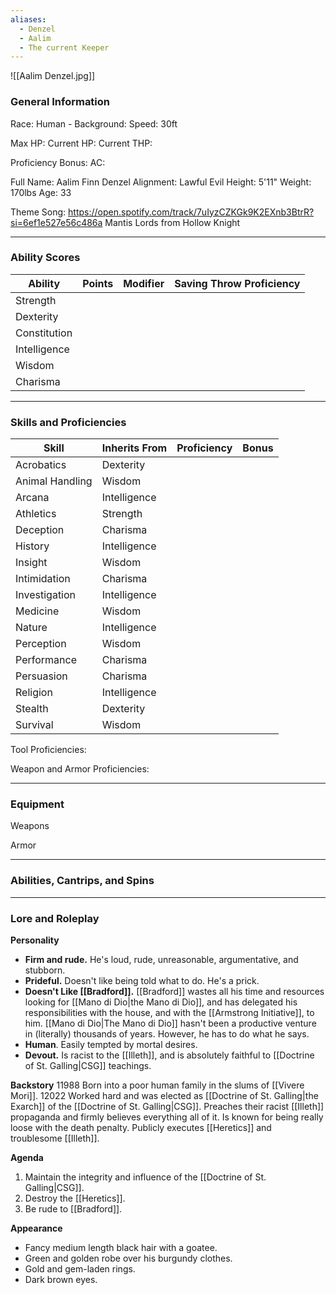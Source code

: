```yaml
---
aliases:
  - Denzel
  - Aalim
  - The current Keeper
---
```

![[Aalim Denzel.jpg]]
### General Information
Race: Human - 
Background: 
Speed: 30ft

Max HP:
Current HP:
Current THP:

Proficiency Bonus:
AC:

Full Name: Aalim Finn Denzel
Alignment: Lawful Evil
Height: 5'11"
Weight: 170lbs
Age: 33

Theme Song: https://open.spotify.com/track/7uIyzCZKGk9K2EXnb3BtrR?si=6ef1e527e56c486a
Mantis Lords from Hollow Knight

---
### Ability Scores
| Ability      | Points | Modifier | Saving Throw Proficiency |
| ------------ | ------ | -------- | ------------------------ |
| Strength     |        |          |                          |
| Dexterity    |        |          |                          |
| Constitution |        |          |                          |
| Intelligence |        |          |                          |
| Wisdom       |        |          |                          |
| Charisma     |        |          |                          |



---
### Skills and Proficiencies
| Skill           | Inherits From | Proficiency | Bonus |
| --------------- | ------------- | ----------- | ----- |
| Acrobatics      | Dexterity     |             |       |
| Animal Handling | Wisdom        |             |       |
| Arcana          | Intelligence  |             |       |
| Athletics       | Strength      |             |       |
| Deception       | Charisma      |             |       |
| History         | Intelligence  |             |       |
| Insight         | Wisdom        |             |       |
| Intimidation    | Charisma      |             |       |
| Investigation   | Intelligence  |             |       |
| Medicine        | Wisdom        |             |       |
| Nature          | Intelligence  |             |       |
| Perception      | Wisdom        |             |       |
| Performance     | Charisma      |             |       |
| Persuasion      | Charisma      |             |       |
| Religion        | Intelligence  |             |       |
| Stealth         | Dexterity     |             |       |
| Survival        | Wisdom        |             |       |
Tool Proficiencies:

Weapon and Armor Proficiencies:



---
### Equipment
Weapons

Armor



---
### Abilities, Cantrips, and Spins



---
### Lore and Roleplay
**Personality**
- **Firm and rude.** He's loud, rude, unreasonable, argumentative, and stubborn. 
- **Prideful.** Doesn't like being told what to do. He's a prick.
- **Doesn't Like [[Bradford]].** [[Bradford]] wastes all his time and resources looking for [[Mano di Dio|the Mano di Dio]], and has delegated his responsibilities with the house, and with the [[Armstrong Initiative]], to him. [[Mano di Dio|The Mano di Dio]] hasn't been a productive venture in (literally) thousands of years. However, he has to do what he says. 
- **Human**. Easily tempted by mortal desires.
- **Devout.** Is racist to the [[Illeth]], and is absolutely faithful to [[Doctrine of St. Galling|CSG]] teachings.

**Backstory**
11988
	Born into a poor human family in the slums of [[Vivere Mori]].
12022
	Worked hard and was elected as [[Doctrine of St. Galling|the Exarch]] of the [[Doctrine of St. Galling|CSG]]. Preaches their racist [[Illeth]] propaganda and firmly believes everything all of it. Is known for being really loose with the death penalty. Publicly executes [[Heretics]] and troublesome [[Illeth]]. 

**Agenda**
1. Maintain the integrity and influence of the [[Doctrine of St. Galling|CSG]].
2. Destroy the [[Heretics]]. 
3. Be rude to [[Bradford]].

**Appearance**
- Fancy medium length black hair with a goatee. 
- Green and golden robe over his burgundy clothes.
- Gold and gem-laden rings.
- Dark brown eyes. 